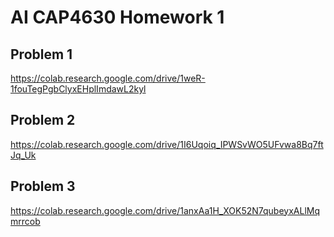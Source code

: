 # AI CAP4630 Homework 1

## Problem 1
https://colab.research.google.com/drive/1weR-1fouTegPgbClyxEHplImdawL2kyl

## Problem 2
https://colab.research.google.com/drive/1I6Uqoiq_IPWSvWO5UFvwa8Bq7ftJq_Uk

## Problem 3
https://colab.research.google.com/drive/1anxAa1H_XOK52N7qubeyxALlMqmrrcob
